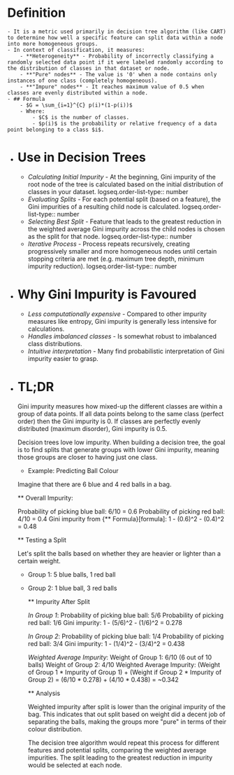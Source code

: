 # Definition
	- It is a metric used primarily in decision tree algorithm (like CART) to determine how well a specific feature can split data within a node into more homogeneous groups.
	- In context of classification, it measures:
		- **Heterogeneity** - Probability of incorrectly classifying a randomly selected data point if it were labeled randomly according to the distribution of classes in that dataset or node.
		- **"Pure" nodes** - The value is '0' when a node contains only instances of one class (completely homogeneous).
		- **"Impure" nodes** - It reaches maximum value of 0.5 when classes are evenly distributed within a node.
	- ## Formula
		- $G = \sum_{i=1}^{C} p(i)*(1-p(i))$
		- Where:
			- $C$ is the number of classes.
			- $p(i)$ is the probability or relative frequency of a data point belonging to a class $i$.
- # Use in Decision Trees
	- *Calculating Initial Impurity* - At the beginning, Gini impurity of the root node of the tree is calculated based on the initial distribution of classes in your dataset.
	  logseq.order-list-type:: number
	- *Evaluating Splits* - For each potential split (based on a feature), the Gini impurities of a resulting child node is calculated.
	  logseq.order-list-type:: number
	- *Selecting Best Split* - Feature that leads to the greatest reduction in the weighted average Gini impurity across the child nodes is chosen as the split for that node.
	  logseq.order-list-type:: number
	- *Iterative Process* - Process repeats recursively, creating progressively smaller and more homogeneous nodes until certain stopping criteria are met (e.g. maximum tree depth, minimum impurity reduction).
	  logseq.order-list-type:: number
- # Why Gini Impurity is Favoured
	- *Less computationally expensive* - Compared to other impurity measures like
	  entropy, Gini impurity is generally less intensive for calculations.
	- *Handles imbalanced classes* - Is somewhat robust to imbalanced class
	  distributions.
	- *Intuitive interpretation* - Many find probabilistic interpretation of Gini
	  impurity easier to grasp.
- # TL;DR
  
  Gini impurity measures how mixed-up the different classes are within a group
  of data points. If all data points belong to the same class (perfect order)
  then the Gini impurity is 0. If classes are perfectly evenly distributed
  (maximum disorder), Gini impurity is 0.5.
  
  Decision trees love low impurity. When building a decision tree, the goal is
  to find splits that generate groups with lower Gini impurity, meaning those
  groups are closer to having just one class.
  
  * Example: Predicting Ball Colour
  
  Imagine that there are 6 blue and 4 red balls in a bag.
  
  ** Overall Impurity:
  
   Probability of picking blue ball: 6/10 = 0.6
   Probability of picking red ball: 4/10 = 0.4
   Gini impurity from {** Formula}[formula]: 1 - (0.6)^2 - (0.4)^2 = 0.48
  
  ** Testing a Split
  
  Let's split the balls based on whether they are heavier or lighter than a
  certain weight.
	- Group 1: 5 blue balls, 1 red ball
	- Group 2: 1 blue ball, 3 red balls
	  
	  ** Impurity After Split
	  
	  *In Group 1*:
	  Probability of picking blue ball: 5/6
	  Probability of picking red ball: 1/6
	  Gini impurity: 1 - (5/6)^2 - (1/6)^2 = 0.278
	  
	  *In Group 2*:
	  Probability of picking blue ball: 1/4
	  Probability of picking red ball: 3/4
	  Gini impurity: 1 - (1/4)^2 - (3/4)^2 = 0.438
	  
	  *Weighted Average Impurity*:
	  Weight of Group 1: 6/10 (6 out of 10 balls)
	  Weight of Group 2: 4/10
	  Weighted Average Impurity:
	  (Weight of Group 1 * Impurity of Group 1) + (Weight if Group 2 * Impurity of Group 2)
	  = (6/10 * 0.278) + (4/10 * 0.438)
	  = ~0.342
	  
	  ** Analysis
	  
	  Weighted impurity after split is lower than the original impurity of the
	  bag. This indicates that out split based on weight did a decent job of
	  separating the balls, making the groups more "pure" in terms of their colour
	  distribution.
	  
	  The decision tree algorithm would repeat this process for different features
	  and potential splits, comparing the weighted average impurities. The split
	  leading to the greatest reduction in impurity would be selected at each
	  node.